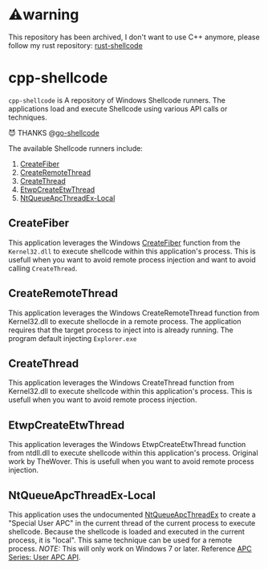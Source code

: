 # ⚠️warning
This repository has been archived, I don't want to use C++ anymore, please follow my rust repository: [rust-shellcode](https://github.com/b1nhack/rust-shellcode)

# cpp-shellcode
`cpp-shellcode` is A repository of Windows Shellcode runners. The applications load and execute Shellcode using various API calls or techniques.

:smiling_imp: THANKS @[go-shellcode](https://github.com/Ne0nd0g/go-shellcode) 

The available Shellcode runners include:
1. [CreateFiber](#CreateFiber)
2. [CreateRemoteThread](#CreateRemoteThread)
3. [CreateThread](#CreateThread)
4. [EtwpCreateEtwThread](#EtwpCreateEtwThread)
5. [NtQueueApcThreadEx-Local](#NtQueueApcThreadEx-Local)

## CreateFiber
This application leverages the Windows [CreateFiber](https://docs.microsoft.com/en-us/windows/win32/api/winbase/nf-winbase-createfiber) function from the `Kernel32.dll` to execute shellcode within this application's process. This is usefull when you want to avoid remote process injection and want to avoid calling `CreateThread`.

## CreateRemoteThread
This application leverages the Windows CreateRemoteThread function from Kernel32.dll to execute shellocde in a remote process. The application requires that the target process to inject into is already running. The program default injecting `Explorer.exe`

## CreateThread
This application leverages the Windows CreateThread function from Kernel32.dll to execute shellcode within this application's process. This is usefull when you want to avoid remote process injection. 

## EtwpCreateEtwThread
This application leverages the Windows EtwpCreateEtwThread function from ntdll.dll to execute shellcode within this application's process. Original work by TheWover. This is usefull when you want to avoid remote process injection.

## NtQueueApcThreadEx-Local
 This application uses the undocumented [NtQueueApcThreadEx](https://docs.rs/ntapi/0.3.1/ntapi/ntpsapi/fn.NtQueueApcThreadEx.html) to create a "Special User APC" in the current thread of the current process to execute shellcode. Because the shellcode is loaded and executed in the current process, it is "local". This same technique can be used for a remote process. *NOTE:* This will only work on Windows 7 or later. Reference [APC Series: User APC API](https://repnz.github.io/posts/apc/user-apc/).
